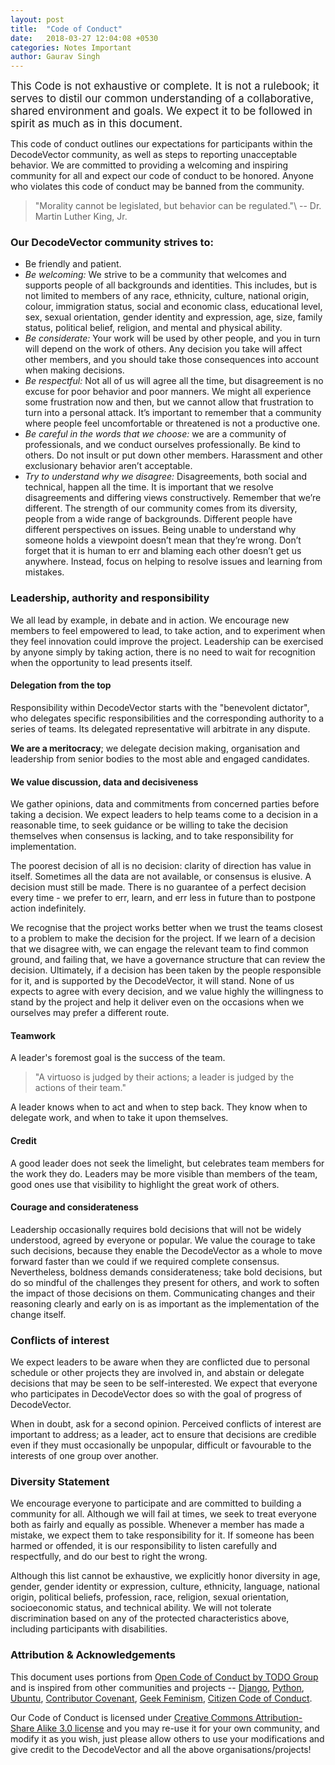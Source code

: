 ```yaml
---
layout: post
title:  "Code of Conduct"
date:   2018-03-27 12:04:08 +0530
categories: Notes Important
author: Gaurav Singh
---
```


<big>This Code is not exhaustive or complete. It is not a rulebook; it serves to distil our common understanding of a collaborative, shared environment and goals. We expect it to be followed in spirit as much as in this document.</big>

This code of conduct outlines our expectations for participants within the DecodeVector community, as well as steps to reporting unacceptable behavior. We are committed to providing a welcoming and inspiring community for all and expect our code of conduct to be honored. Anyone who violates this code of conduct may be banned from the community.

> "Morality cannot be legislated, but behavior can be regulated."\\
> -- Dr. Martin Luther King, Jr.

### Our DecodeVector community strives to:
* Be friendly and patient.
* *Be welcoming:* We strive to be a community that welcomes and supports people of all backgrounds and identities. This includes, but is not limited to members of any race, ethnicity, culture, national origin, colour, immigration status, social and economic class, educational level, sex, sexual orientation, gender identity and expression, age, size, family status, political belief, religion, and mental and physical ability.
* *Be considerate:* Your work will be used by other people, and you in turn will depend on the work of others. Any decision you take will affect other members, and you should take those consequences into account when making decisions.
* *Be respectful:* Not all of us will agree all the time, but disagreement is no excuse for poor behavior and poor manners. We might all experience some frustration now and then, but we cannot allow that frustration to turn into a personal attack. It’s important to remember that a community where people feel uncomfortable or threatened is not a productive one.
* *Be careful in the words that we choose:* we are a community of professionals, and we conduct ourselves professionally. Be kind to others. Do not insult or put down other members. Harassment and other exclusionary behavior aren’t acceptable.
* *Try to understand why we disagree:* Disagreements, both social and technical, happen all the time. It is important that we resolve disagreements and differing views constructively. Remember that we’re different. The strength of our community comes from its diversity, people from a wide range of backgrounds. Different people have different perspectives on issues. Being unable to understand why someone holds a viewpoint doesn’t mean that they’re wrong. Don’t forget that it is human to err and blaming each other doesn’t get us anywhere. Instead, focus on helping to resolve issues and learning from mistakes.

### Leadership, authority and responsibility
We all lead by example, in debate and in action. We encourage new members to feel empowered to lead, to take action, and to experiment when they feel innovation could improve the project. Leadership can be exercised by anyone simply by taking action, there is no need to wait for recognition when the opportunity to lead presents itself.

#### Delegation from the top
Responsibility within DecodeVector starts with the "benevolent dictator", who delegates specific responsibilities and the corresponding authority to a series of teams. Its delegated representative will arbitrate in any dispute.

**We are a meritocracy**; we delegate decision making, organisation and leadership from senior bodies to the most able and engaged candidates.

#### We value discussion, data and decisiveness
We gather opinions, data and commitments from concerned parties before taking a decision. We expect leaders to help teams come to a decision in a reasonable time, to seek guidance or be willing to take the decision themselves when consensus is lacking, and to take responsibility for implementation.

The poorest decision of all is no decision: clarity of direction has value in itself. Sometimes all the data are not available, or consensus is elusive. A decision must still be made. There is no guarantee of a perfect decision every time - we prefer to err, learn, and err less in future than to postpone action indefinitely.

We recognise that the project works better when we trust the teams closest to a problem to make the decision for the project. If we learn of a decision that we disagree with, we can engage the relevant team to find common ground, and failing that, we have a governance structure that can review the decision. Ultimately, if a decision has been taken by the people responsible for it, and is supported by the DecodeVector, it will stand. None of us expects to agree with every decision, and we value highly the willingness to stand by the project and help it deliver even on the occasions when we ourselves may prefer a different route.

#### Teamwork
A leader's foremost goal is the success of the team.

> "A virtuoso is judged by their actions; a leader is judged by the actions of their team."

A leader knows when to act and when to step back. They know when to delegate work, and when to take it upon themselves.

#### Credit

A good leader does not seek the limelight, but celebrates team members for the work they do. Leaders may be more visible than members of the team, good ones use that visibility to highlight the great work of others.

#### Courage and considerateness

Leadership occasionally requires bold decisions that will not be widely understood, agreed by everyone or popular. We value the courage to take such decisions, because they enable the DecodeVector as a whole to move forward faster than we could if we required complete consensus. Nevertheless, boldness demands considerateness; take bold decisions, but do so mindful of the challenges they present for others, and work to soften the impact of those decisions on them. Communicating changes and their reasoning clearly and early on is as important as the implementation of the change itself.

### Conflicts of interest

We expect leaders to be aware when they are conflicted due to personal schedule or other projects they are involved in, and abstain or delegate decisions that may be seen to be self-interested. We expect that everyone who participates in DecodeVector does so with the goal of progress of DecodeVector.

When in doubt, ask for a second opinion. Perceived conflicts of interest are important to address; as a leader, act to ensure that decisions are credible even if they must occasionally be unpopular, difficult or favourable to the interests of one group over another.

### Diversity Statement
We encourage everyone to participate and are committed to building a community for all. Although we will fail at times, we seek to treat everyone both as fairly and equally as possible. Whenever a member has made a mistake, we expect them to take responsibility for it. If someone has been harmed or offended, it is our responsibility to listen carefully and respectfully, and do our best to right the wrong.

Although this list cannot be exhaustive, we explicitly honor diversity in age, gender, gender identity or expression, culture, ethnicity, language, national origin, political beliefs, profession, race, religion, sexual orientation, socioeconomic status, and technical ability. We will not tolerate discrimination based on any of the protected characteristics above, including participants with disabilities.

### Attribution & Acknowledgements
This document uses portions from [Open Code of Conduct by TODO Group](http://todogroup.org/opencodeofconduct/) and is inspired from other communities and projects -- [Django](https://www.djangoproject.com/conduct/reporting/), [Python](https://www.python.org/community/diversity/), [Ubuntu](https://www.ubuntu.com/community/code-of-conduct), [Contributor Covenant](https://www.contributor-covenant.org/), [Geek Feminism](https://geekfeminism.org/about/code-of-conduct/), [Citizen Code of Conduct](http://citizencodeofconduct.org/).

Our Code of Conduct is licensed under [Creative Commons Attribution-Share Alike 3.0 license](http://creativecommons.org/licenses/by-sa/3.0/) and you may re-use it for your own community, and modify it as you wish, just please allow others to use your modifications and give credit to the DecodeVector and all the above organisations/projects!
